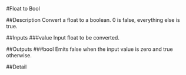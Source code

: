 #Float to Bool

##Description
Convert a float to a boolean. 0 is false, everything else is true.

##Inputs
###value
Input float to be converted.

##Outputs
###bool
Emits false when the input value is zero and true otherwise.

##Detail

